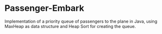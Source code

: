 # Passenger-Embark

Implementation of a priority queue of passengers to the plane in Java, using MaxHeap as data structure and Heap Sort for creating the queue.
